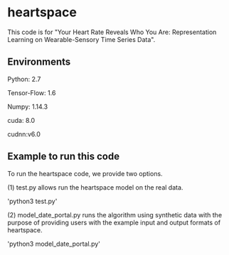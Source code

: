 # heartspace
This code is for "Your Heart Rate Reveals Who You Are: Representation Learning on Wearable-Sensory Time Series Data".
## Environments 
  Python: 2.7
  
  Tensor-Flow: 1.6
  
  Numpy: 1.14.3

  cuda: 8.0
  
  cudnn:v6.0

## Example to run this code
To run the heartspace code, we provide two options.

(1) test.py allows run the heartspace model on the real data.

'python3 test.py'

(2) model_date_portal.py runs the algorithm using synthetic data with the purpose of providing users with the example input and output formats of heartspace.

'python3 model_date_portal.py'
